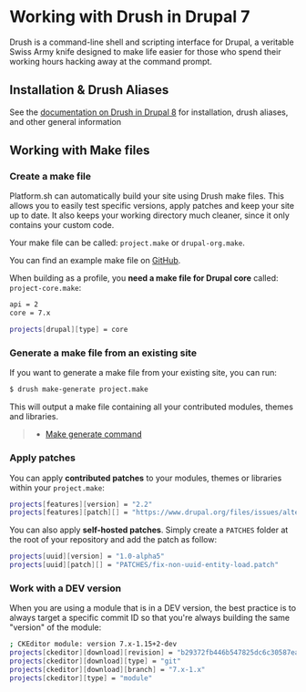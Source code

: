 # Working with Drush in Drupal 7

Drush is a command-line shell and scripting interface for Drupal, a veritable Swiss Army knife designed to make life easier for those who spend their working hours hacking away at the command prompt. 

## Installation & Drush Aliases

See the [documentation on Drush in Drupal 8](frameworks/drupal8/drush.html) for installation, drush aliases, and other general information

## Working with Make files

### Create a make file

Platform.sh can automatically build your site using Drush make files. This allows you to easily test specific versions, apply patches and keep your site up to date. It also keeps your working directory much cleaner, since it only contains your custom code.

Your make file can be called: `project.make` or `drupal-org.make`.

You can find an example make file on
[GitHub](https://github.com/platformsh/platformsh-example-drupal7/blob/master/project.make).

When building as a profile, you **need a make file for Drupal core** called: `project-core.make`:

```bash
api = 2
core = 7.x

projects[drupal][type] = core
```

### Generate a make file from an existing site

If you want to generate a make file from your existing site, you can
run:

```bash
$ drush make-generate project.make
```

This will output a make file containing all your contributed modules,
themes and libraries.

> -   [Make generate
>     command](http://www.drushcommands.com/drush-6x/make/make-generate)

### Apply patches

You can apply **contributed patches** to your modules, themes or
libraries within your `project.make`:

```bash
projects[features][version] = "2.2"
projects[features][patch][] = "https://www.drupal.org/files/issues/alter_overrides-766264-45.patch"
```

You can also apply **self-hosted patches**. Simply create a `PATCHES`
folder at the root of your repository and add the patch as follow:

```bash
projects[uuid][version] = "1.0-alpha5"
projects[uuid][patch][] = "PATCHES/fix-non-uuid-entity-load.patch"
```

### Work with a DEV version

When you are using a module that is in a DEV version, the best practice
is to always target a specific commit ID so that you're always building
the same "version" of the module:

```bash
; CKEditor module: version 7.x-1.15+2-dev
projects[ckeditor][download][revision] = "b29372fb446b547825dc6c30587eaf240717695c"
projects[ckeditor][download][type] = "git"
projects[ckeditor][download][branch] = "7.x-1.x"
projects[ckeditor][type] = "module"
```
